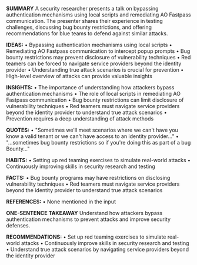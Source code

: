 **SUMMARY**
A security researcher presents a talk on bypassing authentication mechanisms using local scripts and remediating AO Fastpass communication. The presenter shares their experience in testing challenges, discussing bug bounty restrictions, and offering recommendations for blue teams to defend against similar attacks.

**IDEAS:**
• Bypassing authentication mechanisms using local scripts
• Remediating AO Fastpass communication to intercept popup prompts
• Bug bounty restrictions may prevent disclosure of vulnerability techniques
• Red teamers can be forced to navigate service providers beyond the identity provider
• Understanding true attack scenarios is crucial for prevention
• High-level overview of attacks can provide valuable insights

**INSIGHTS:**
• The importance of understanding how attackers bypass authentication mechanisms
• The role of local scripts in remediating AO Fastpass communication
• Bug bounty restrictions can limit disclosure of vulnerability techniques
• Red teamers must navigate service providers beyond the identity provider to understand true attack scenarios
• Prevention requires a deep understanding of attack methods

**QUOTES:**
• "Sometimes we'll meet scenarios where we can't have you know a valid tenant or we can't have access to an identity provider..."
• "...sometimes bug bounty restrictions so if you're doing this as part of a bug Bounty..."

**HABITS:**
• Setting up red teaming exercises to simulate real-world attacks
• Continuously improving skills in security research and testing

**FACTS:**
• Bug bounty programs may have restrictions on disclosing vulnerability techniques
• Red teamers must navigate service providers beyond the identity provider to understand true attack scenarios

**REFERENCES:**
• None mentioned in the input

**ONE-SENTENCE TAKEAWAY**
Understand how attackers bypass authentication mechanisms to prevent attacks and improve security defenses.

**RECOMMENDATIONS:**
• Set up red teaming exercises to simulate real-world attacks
• Continuously improve skills in security research and testing
• Understand true attack scenarios by navigating service providers beyond the identity provider

